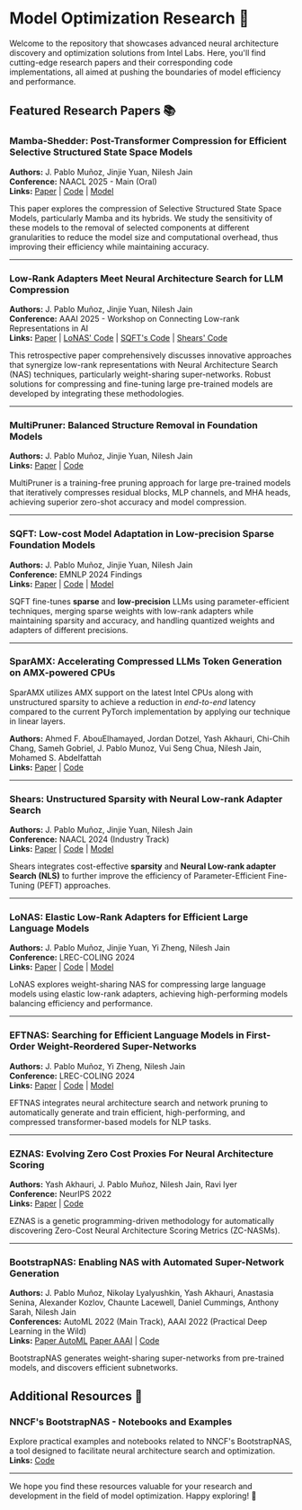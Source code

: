 # Model Optimization Research 🚀

Welcome to the repository that showcases advanced neural architecture discovery and optimization solutions from Intel Labs. Here, you'll find cutting-edge research papers and their corresponding code implementations, all aimed at pushing the boundaries of model efficiency and performance.

## Featured Research Papers 📚

### Mamba-Shedder: Post-Transformer Compression for Efficient Selective Structured State Space Models 
**Authors:** J. Pablo Muñoz, Jinjie Yuan, Nilesh Jain  
**Conference:** NAACL 2025 - Main (Oral)  
**Links:** [Paper](https://arxiv.org/abs/2501.17088) | [Code](./Mamba-Shedder) | [Model](https://huggingface.co/collections/IntelLabs/mamba-shedder-67074b6369a9340fa307c6ea)

This paper explores the compression of Selective Structured State Space Models, particularly Mamba and its hybrids. We study the sensitivity of these models to the removal of selected components at different granularities to reduce the model size and computational overhead, thus improving their efficiency while maintaining accuracy.

---

### Low-Rank Adapters Meet Neural Architecture Search for LLM Compression
**Authors:** J. Pablo Muñoz, Jinjie Yuan, Nilesh Jain  
**Conference:** AAAI 2025 - Workshop on Connecting Low-rank Representations in AI  
**Links:** [Paper](https://arxiv.org/abs/2501.16372) | [LoNAS' Code](./LoNAS) | [SQFT's Code](./SQFT) | [Shears' Code](./Shears) 

This retrospective paper comprehensively discusses innovative approaches that synergize low-rank representations with Neural Architecture Search (NAS) techniques, particularly weight-sharing super-networks. Robust solutions for compressing and fine-tuning large pre-trained models are developed by integrating these methodologies.


---

### MultiPruner: Balanced Structure Removal in Foundation Models
**Authors:** J. Pablo Muñoz, Jinjie Yuan, Nilesh Jain  
**Links:** [Paper](https://arxiv.org/abs/2501.09949) | [Code](./MultiPruner)  

MultiPruner is a training-free pruning approach for large pre-trained models that iteratively compresses residual blocks, MLP channels, and MHA heads, achieving superior zero-shot accuracy and model compression.

---

### SQFT: Low-cost Model Adaptation in Low-precision Sparse Foundation Models
**Authors:** J. Pablo Muñoz, Jinjie Yuan, Nilesh Jain  
**Conference:** EMNLP 2024 Findings  
**Links:** [Paper](https://aclanthology.org/2024.findings-emnlp.749.pdf) | [Code](./SQFT) | [Model](https://huggingface.co/collections/IntelLabs/sqft-66cd56f90b240963f9cf1a67)

SQFT fine-tunes **sparse** and **low-precision** LLMs using parameter-efficient techniques, merging sparse weights with low-rank adapters while maintaining sparsity and accuracy, and handling quantized weights and adapters of different precisions.

---

### SparAMX: Accelerating Compressed LLMs Token Generation on AMX-powered CPUs

SparAMX utilizes AMX support on the latest Intel CPUs along with unstructured sparsity to achieve a reduction in _end-to-end_ latency compared to the current PyTorch implementation by applying our technique in linear layers. 

**Authors:** Ahmed F. AbouElhamayed, Jordan Dotzel, Yash Akhauri, Chi-Chih Chang, Sameh Gobriel, J. Pablo Munoz, Vui Seng Chua, Nilesh Jain, Mohamed S. Abdelfattah  
**Links:** [Paper]() | [Code](./SparAMX)

---

### Shears: Unstructured Sparsity with Neural Low-rank Adapter Search
**Authors:** J. Pablo Muñoz, Jinjie Yuan, Nilesh Jain  
**Conference:** NAACL 2024 (Industry Track)  
**Links:** [Paper](https://aclanthology.org/2024.naacl-industry.34.pdf) | [Code](./Shears) | [Model](https://huggingface.co/collections/IntelLabs/shears-65e91b1c39df1f8c812a8f8c)

Shears integrates cost-effective **sparsity** and **Neural Low-rank adapter Search (NLS)** to further improve the efficiency of Parameter-Efficient Fine-Tuning (PEFT) approaches.

---

### LoNAS: Elastic Low-Rank Adapters for Efficient Large Language Models
**Authors:** J. Pablo Muñoz, Jinjie Yuan, Yi Zheng, Nilesh Jain  
**Conference:** LREC-COLING 2024  
**Links:** [Paper](https://aclanthology.org/2024.lrec-main.940) | [Code](./LoNAS) | [Model](https://github.com/IntelLabs/Hardware-Aware-Automated-Machine-Learning/tree/main/LoNAS#released-models)

LoNAS explores weight-sharing NAS for compressing large language models using elastic low-rank adapters, achieving high-performing models balancing efficiency and performance.

---

### EFTNAS: Searching for Efficient Language Models in First-Order Weight-Reordered Super-Networks
**Authors:** J. Pablo Muñoz, Yi Zheng, Nilesh Jain  
**Conference:** LREC-COLING 2024  
**Links:** [Paper](https://aclanthology.org/2024.lrec-main.497) | [Code](./EFTNAS) | [Model](https://github.com/IntelLabs/Hardware-Aware-Automated-Machine-Learning/tree/main/EFTNAS#released-models)  

EFTNAS integrates neural architecture search and network pruning to automatically generate and train efficient, high-performing, and compressed transformer-based models for NLP tasks.

---

### EZNAS: Evolving Zero Cost Proxies For Neural Architecture Scoring
**Authors:** Yash Akhauri, J. Pablo Muñoz, Nilesh Jain, Ravi Iyer  
**Conference:** NeurIPS 2022   
**Links:** [Paper](https://arxiv.org/abs/2209.07413) | [Code](./EZNAS)  

EZNAS is a genetic programming-driven methodology for automatically discovering Zero-Cost Neural Architecture Scoring Metrics (ZC-NASMs).

---

### BootstrapNAS: Enabling NAS with Automated Super-Network Generation  
**Authors:** J. Pablo Muñoz, Nikolay Lyalyushkin, Yash Akhauri, Anastasia Senina, Alexander Kozlov, Chaunte Lacewell, Daniel Cummings, Anthony Sarah, Nilesh Jain  
**Conferences:** AutoML 2022 (Main Track), AAAI 2022 (Practical Deep Learning in the Wild)  
**Links:** [Paper AutoML](https://proceedings.mlr.press/v188/munoz22a) [Paper AAAI](https://arxiv.org/pdf/2112.10878) | [Code](./BootstrapNAS)  

BootstrapNAS generates weight-sharing super-networks from pre-trained models, and discovers efficient subnetworks.


## Additional Resources 📂

### NNCF's BootstrapNAS - Notebooks and Examples

Explore practical examples and notebooks related to NNCF's BootstrapNAS, a tool designed to facilitate neural architecture search and optimization.  
**Links:** [Code](./BootstrapNAS)

---

We hope you find these resources valuable for your research and development in the field of model optimization. Happy exploring! 🌟
